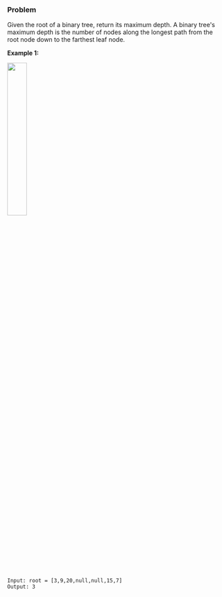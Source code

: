 ### Problem

Given the root of a binary tree, return its maximum depth.
A binary tree's maximum depth is the number of nodes along the longest path from the root node down to the farthest leaf node.


**Example 1:**

<img src = https://assets.leetcode.com/uploads/2020/11/26/tmp-tree.jpg height="30%" width="30%">

```
Input: root = [3,9,20,null,null,15,7]
Output: 3
```
